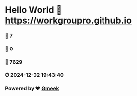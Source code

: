 # Hello World  :link: https://workgroupro.github.io 
### :page_facing_up: [7](https://workgroupro.github.io/tag.html) 
### :speech_balloon: 0 
### :hibiscus: 7629 
### :alarm_clock: 2024-12-02 19:43:40 
### Powered by :heart: [Gmeek](https://github.com/Meekdai/Gmeek)
